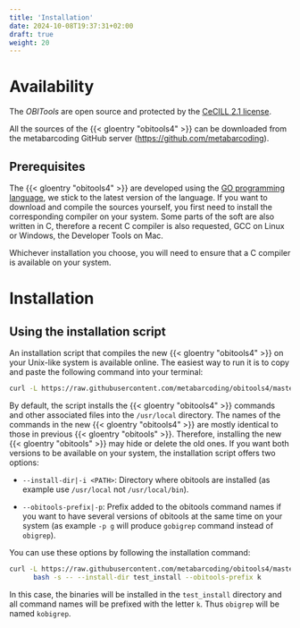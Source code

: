```yaml
---
title: 'Installation'
date: 2024-10-08T19:37:31+02:00
draft: true
weight: 20
---
```


# Availability

The *OBITools* are open source and protected by the [CeCILL 2.1 license](http://www.cecill.info/licences/Licence_CeCILL_V2.1-en.html).

All the sources of the {{< gloentry "obitools4" >}}  can be downloaded from the metabarcoding GitHub server (https://github.com/metabarcoding).

## Prerequisites

The {{< gloentry "obitools4" >}} are developed using the [GO programming language](https://go.dev/), we stick to the latest version of the language. If you want to download and compile the sources yourself, you first need to install the corresponding compiler on your system. Some parts of the soft are also written in C, therefore a recent C compiler is also requested, GCC on Linux or Windows, the Developer Tools on Mac.

Whichever installation you choose, you will need to ensure that a C compiler is available on your system.

# Installation

## Using the installation script

An installation script that compiles the new {{< gloentry "obitools4" >}} on your Unix-like system is available online.
The easiest way to run it is to copy and paste the following command into your terminal:

```bash
curl -L https://raw.githubusercontent.com/metabarcoding/obitools4/master/install_obitools.sh | bash
```

By default, the script installs the {{< gloentry "obitools4" >}} commands and other associated files into the `/usr/local` directory. The names of the commands in the new {{< gloentry "obitools4" >}} are mostly identical to those in previous {{< gloentry "obitools" >}}. Therefore, installing the new {{< gloentry "obitools" >}} may hide or delete the old ones. If you want both versions to be available on your system, the installation script offers two options:


- `--install-dir|-i <PATH>`:  Directory where obitools are installed (as example use `/usr/local` not `/usr/local/bin`).
 
- `--obitools-prefix|-p`:  Prefix added to the obitools command names if you want to have several versions of obitools at the same time on your system (as example `-p g` will produce `gobigrep` command instead of `obigrep`).

You can use these options by following the installation command:

```bash
curl -L https://raw.githubusercontent.com/metabarcoding/obitools4/master/install_obitools.sh | \
      bash -s -- --install-dir test_install --obitools-prefix k
```

In this case, the binaries will be installed in the `test_install` directory and all command names will be prefixed with the letter `k`. Thus `obigrep` will be named `kobigrep`.
